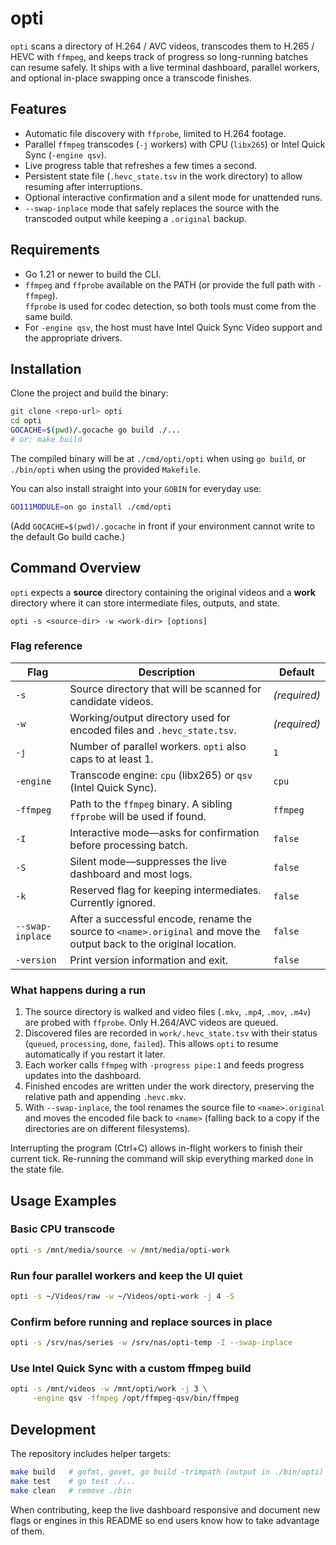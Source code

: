 # opti

`opti` scans a directory of H.264 / AVC videos, transcodes them to H.265 / HEVC with `ffmpeg`, and keeps track of progress so long-running batches can resume safely. It ships with a live terminal dashboard, parallel workers, and optional in-place swapping once a transcode finishes.

## Features
- Automatic file discovery with `ffprobe`, limited to H.264 footage.
- Parallel `ffmpeg` transcodes (`-j` workers) with CPU (`libx265`) or Intel Quick Sync (`-engine qsv`).
- Live progress table that refreshes a few times a second.
- Persistent state file (`.hevc_state.tsv` in the work directory) to allow resuming after interruptions.
- Optional interactive confirmation and a silent mode for unattended runs.
- `--swap-inplace` mode that safely replaces the source with the transcoded output while keeping a `.original` backup.

## Requirements
- Go 1.21 or newer to build the CLI.
- `ffmpeg` and `ffprobe` available on the PATH (or provide the full path with `-ffmpeg`).  
  `ffprobe` is used for codec detection, so both tools must come from the same build.  
- For `-engine qsv`, the host must have Intel Quick Sync Video support and the appropriate drivers.

## Installation
Clone the project and build the binary:

```bash
git clone <repo-url> opti
cd opti
GOCACHE=$(pwd)/.gocache go build ./...
# or: make build
```

The compiled binary will be at `./cmd/opti/opti` when using `go build`, or `./bin/opti` when using the provided `Makefile`.

You can also install straight into your `GOBIN` for everyday use:

```bash
GO111MODULE=on go install ./cmd/opti
```

(Add `GOCACHE=$(pwd)/.gocache` in front if your environment cannot write to the default Go build cache.)

## Command Overview

`opti` expects a **source** directory containing the original videos and a **work** directory where it can store intermediate files, outputs, and state.

```
opti -s <source-dir> -w <work-dir> [options]
```

### Flag reference

| Flag | Description | Default |
| --- | --- | --- |
| `-s` | Source directory that will be scanned for candidate videos. | *(required)* |
| `-w` | Working/output directory used for encoded files and `.hevc_state.tsv`. | *(required)* |
| `-j` | Number of parallel workers. `opti` also caps to at least 1. | `1` |
| `-engine` | Transcode engine: `cpu` (libx265) or `qsv` (Intel Quick Sync). | `cpu` |
| `-ffmpeg` | Path to the `ffmpeg` binary. A sibling `ffprobe` will be used if found. | `ffmpeg` |
| `-I` | Interactive mode—asks for confirmation before processing batch. | `false` |
| `-S` | Silent mode—suppresses the live dashboard and most logs. | `false` |
| `-k` | Reserved flag for keeping intermediates. Currently ignored. | `false` |
| `--swap-inplace` | After a successful encode, rename the source to `<name>.original` and move the output back to the original location. | `false` |
| `-version` | Print version information and exit. | `false` |

### What happens during a run
1. The source directory is walked and video files (`.mkv`, `.mp4`, `.mov`, `.m4v`) are probed with `ffprobe`. Only H.264/AVC videos are queued.  
2. Discovered files are recorded in `work/.hevc_state.tsv` with their status (`queued`, `processing`, `done`, `failed`). This allows `opti` to resume automatically if you restart it later.  
3. Each worker calls `ffmpeg` with `-progress pipe:1` and feeds progress updates into the dashboard.  
4. Finished encodes are written under the work directory, preserving the relative path and appending `.hevc.mkv`.  
5. With `--swap-inplace`, the tool renames the source file to `<name>.original` and moves the encoded file back to `<name>` (falling back to a copy if the directories are on different filesystems).  

Interrupting the program (Ctrl+C) allows in-flight workers to finish their current tick. Re-running the command will skip everything marked `done` in the state file.

## Usage Examples

### Basic CPU transcode
```bash
opti -s /mnt/media/source -w /mnt/media/opti-work
```

### Run four parallel workers and keep the UI quiet
```bash
opti -s ~/Videos/raw -w ~/Videos/opti-work -j 4 -S
```

### Confirm before running and replace sources in place
```bash
opti -s /srv/nas/series -w /srv/nas/opti-temp -I --swap-inplace
```

### Use Intel Quick Sync with a custom ffmpeg build
```bash
opti -s /mnt/videos -w /mnt/opti/work -j 3 \
     -engine qsv -ffmpeg /opt/ffmpeg-qsv/bin/ffmpeg
```

## Development

The repository includes helper targets:

```bash
make build   # gofmt, govet, go build -trimpath (output in ./bin/opti)
make test    # go test ./...
make clean   # remove ./bin
```

When contributing, keep the live dashboard responsive and document new flags or engines in this README so end users know how to take advantage of them.
